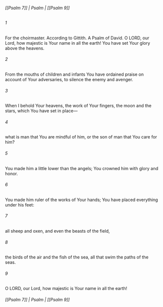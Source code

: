 ###### [[Psalm 7]] | Psalm | [[Psalm 9]]

###### 1
For the choirmaster. According to Gittith. A Psalm of David. O LORD, our Lord, how majestic is Your name in all the earth! You have set Your glory above the heavens.
###### 2
From the mouths of children and infants You have ordained praise on account of Your adversaries, to silence the enemy and avenger.
###### 3
When I behold Your heavens, the work of Your fingers, the moon and the stars, which You have set in place—
###### 4
what is man that You are mindful of him, or the son of man that You care for him?
###### 5
You made him a little lower than the angels; You crowned him with glory and honor.
###### 6
You made him ruler of the works of Your hands; You have placed everything under his feet:
###### 7
all sheep and oxen, and even the beasts of the field,
###### 8
the birds of the air and the fish of the sea, all that swim the paths of the seas.
###### 9
O LORD, our Lord, how majestic is Your name in all the earth!

###### [[Psalm 7]] | Psalm | [[Psalm 9]]
